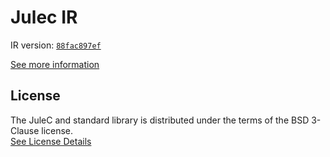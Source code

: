 # Julec IR

IR version: [`88fac897ef`](https://github.com/julelang/jule/tree/88fac897ef6fda0caaf3ae74fc6c082c995fb17e)

[See more information](https://manual.jule.dev/getting-started/install-from-source/compile-from-ir.html)

## License

The JuleC and standard library is distributed under the terms of the BSD 3-Clause license. \
[See License Details](./LICENSE)
